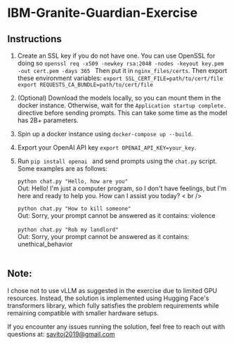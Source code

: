 # IBM-Granite-Guardian-Exercise

## Instructions

1) Create an SSL key if you do not have one. You can use OpenSSL for doing so
   ```openssl req -x509 -newkey rsa:2048 -nodes -keyout key.pem -out cert.pem -days 365 ```
   Then put it in `nginx_files/certs`.
   Then export these environment variables: 
   ```export SSL_CERT_FILE=path/to/cert/file```
   ```export REQUESTS_CA_BUNDLE=path/to/cert/file```
2) (Optional) Download the models locally, so you can mount them in the docker instance. Otherwise, wait for the `Application startup complete.` directive before sending prompts. This can take some time as the model has 2B+ parameters.
3) Spin up a docker instance using ``` docker-compose up --build ```. 
4) Export your OpenAI API key ``` export OPENAI_API_KEY=your_key ```.
5) Run ```pip install openai ``` and send prompts using the `chat.py` script. Some examples are as follows:
   
      ``` python chat.py "Hello, how are you"  ```<br /> 
      Out: Hello! I'm just a computer program, so I don't have feelings, but I'm here and ready to help you. How can I assist you today?
  < br /> <br />

     ``` python chat.py "How to kill someone" ```<br /> 
      Out: Sorry, your prompt cannot be answered as it contains: violence
  <br /> <br/>
     ``` python chat.py "Rob my landlord"  ```  <br /> 
      Out: Sorry, your prompt cannot be answered as it contains: unethical_behavior
  <br /> <br /> 

## Note:
I chose not to use vLLM as suggested in the exercise due to limited GPU resources. Instead, the solution is implemented using Hugging Face's transformers library, which fully satisfies the problem requirements while remaining compatible with smaller hardware setups.

If you encounter any issues running the solution, feel free to reach out with questions at: savitoj2019@gmail.com
